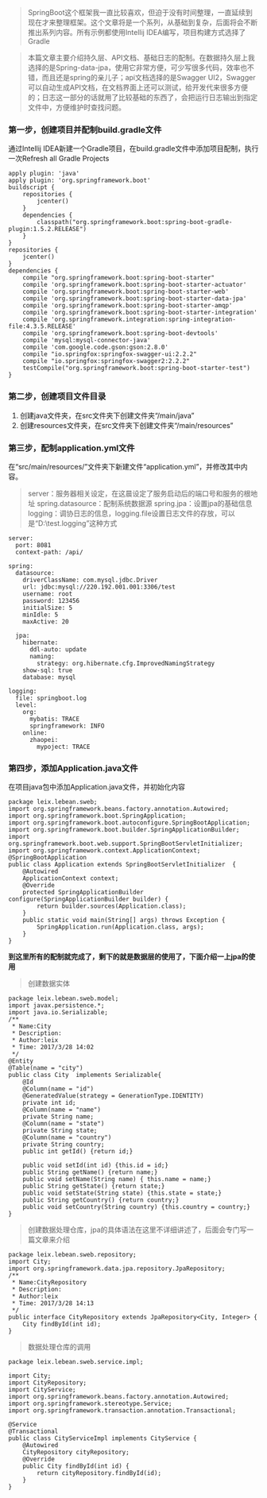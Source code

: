 > SpringBoot这个框架我一直比较喜欢，但迫于没有时间整理，一直延续到现在才来整理框架。这个文章将是一个系列，从基础到复杂，后面将会不断推出系列内容。所有示例都使用Intellij IDEA编写，项目构建方式选择了Gradle

> 本篇文章主要介绍持久层、API文档、基础日志的配制。在数据持久层上我选择的是Spring-data-jpa，使用它非常方便，可少写很多代码，效率也不错，而且还是spring的亲儿子；api文档选择的是Swagger UI2，Swagger可以自动生成API文档，在文档界面上还可以测试，给开发代来很多方便的；日志这一部分的话就用了比较基础的东西了，会把运行日志输出到指定文件中，方便维护时查找问题。

### 第一步，创建项目并配制build.gradle文件
通过Intellij IDEA新建一个Gradle项目，在build.gradle文件中添加项目配制，执行一次Refresh all Gradle Projects
```
apply plugin: 'java'
apply plugin: 'org.springframework.boot'
buildscript {
    repositories {
        jcenter()
    }
    dependencies {
        classpath("org.springframework.boot:spring-boot-gradle-plugin:1.5.2.RELEASE")
    }
}
repositories {
    jcenter()
}
dependencies {
    compile "org.springframework.boot:spring-boot-starter"
    compile 'org.springframework.boot:spring-boot-starter-actuator'
    compile 'org.springframework.boot:spring-boot-starter-web'
    compile 'org.springframework.boot:spring-boot-starter-data-jpa'
    compile 'org.springframework.boot:spring-boot-starter-amqp'
    compile 'org.springframework.boot:spring-boot-starter-integration'
    compile 'org.springframework.integration:spring-integration-file:4.3.5.RELEASE'
    compile 'org.springframework.boot:spring-boot-devtools'
    compile 'mysql:mysql-connector-java'
    compile 'com.google.code.gson:gson:2.8.0'
    compile "io.springfox:springfox-swagger-ui:2.2.2"
    compile "io.springfox:springfox-swagger2:2.2.2"
    testCompile("org.springframework.boot:spring-boot-starter-test")
}
```
### 第二步，创建项目文件目录
1. 创建java文件夹，在src文件夹下创建文件夹“/main/java”
2. 创建resources文件夹，在src文件夹下创建文件夹“/main/resources”

### 第三步，配制application.yml文件
在“src/main/resources/”文件夹下新建文件“application.yml”，并修改其中内容。
> server：服务器相关设定，在这晨设定了服务启动后的端口号和服务的根地址
> spring.datasource：配制系统数据源
> spring.jpa：设置jpa的基础信息
> logging：调协日志的信息，logging.file设置日志文件的存放，可以是“D:\test.logging”这种方式

```
server:
  port: 8081
  context-path: /api/

spring:
  datasource:
    driverClassName: com.mysql.jdbc.Driver
    url: jdbc:mysql://220.192.001.001:3306/test
    username: root
    password: 123456
    initialSize: 5
    minIdle: 5
    maxActive: 20

  jpa:
    hibernate:
      ddl-auto: update
      naming:
        strategy: org.hibernate.cfg.ImprovedNamingStrategy
    show-sql: true
    database: mysql

logging:
  file: springboot.log
  level:
    org:
      mybatis: TRACE
      springframework: INFO
    online:
      zhaopei:
        mypoject: TRACE
```
### 第四步，添加Application.java文件
在项目java包中添加Application.java文件，并初始化内容
```
package leix.lebean.sweb;
import org.springframework.beans.factory.annotation.Autowired;
import org.springframework.boot.SpringApplication;
import org.springframework.boot.autoconfigure.SpringBootApplication;
import org.springframework.boot.builder.SpringApplicationBuilder;
import org.springframework.boot.web.support.SpringBootServletInitializer;
import org.springframework.context.ApplicationContext;
@SpringBootApplication
public class Application extends SpringBootServletInitializer  {
    @Autowired
    ApplicationContext context;
    @Override
    protected SpringApplicationBuilder configure(SpringApplicationBuilder builder) {
        return builder.sources(Application.class);
    }
    public static void main(String[] args) throws Exception {
        SpringApplication.run(Application.class, args);
    }
}
```
**到这里所有的配制就完成了，剩下的就是数据层的使用了，下面介绍一上jpa的使用** 
> 创建数据实体

```
package leix.lebean.sweb.model;
import javax.persistence.*;
import java.io.Serializable;
/**
 * Name:City
 * Description:
 * Author:leix
 * Time: 2017/3/28 14:02
 */
@Entity
@Table(name = "city")
public class City  implements Serializable{
    @Id
    @Column(name = "id")
    @GeneratedValue(strategy = GenerationType.IDENTITY)
    private int id;
    @Column(name = "name")
    private String name;
    @Column(name = "state")
    private String state;
    @Column(name = "country")
    private String country;
    public int getId() {return id;}

    public void setId(int id) {this.id = id;}
    public String getName() {return name;}
    public void setName(String name) { this.name = name;}
    public String getState() {return state;}
    public void setState(String state) {this.state = state;}
    public String getCountry() {return country;}
    public void setCountry(String country) {this.country = country;}
}
```
> 创建数据处理仓库，jpa的具体语法在这里不详细讲述了，后面会专门写一篇文章来介绍

```
package leix.lebean.sweb.repository;
import City;
import org.springframework.data.jpa.repository.JpaRepository;
/**
 * Name:CityRepository
 * Description:
 * Author:leix
 * Time: 2017/3/28 14:13
 */
public interface CityRepository extends JpaRepository<City, Integer> {
    City findById(int id);
}
```
> 数据处理仓库的调用

```
package leix.lebean.sweb.service.impl;

import City;
import CityRepository;
import CityService;
import org.springframework.beans.factory.annotation.Autowired;
import org.springframework.stereotype.Service;
import org.springframework.transaction.annotation.Transactional;

@Service
@Transactional
public class CityServiceImpl implements CityService {
    @Autowired
    CityRepository cityRepository;
    @Override
    public City findById(int id) {
        return cityRepository.findById(id);
    }
}
```